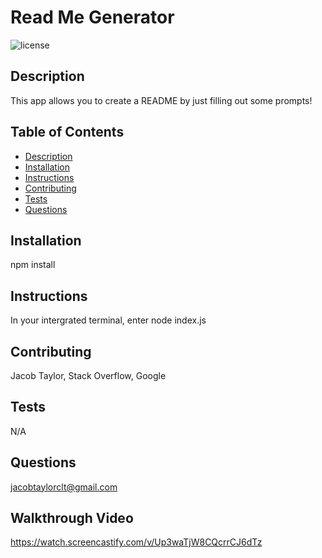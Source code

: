 # Read Me Generator
  ![license](https://img.shields.io/badge/license-MIT-green)

  ## Description
 This app allows you to create a README by just filling out some prompts!
 
 ## Table of Contents
 * [Description](#description)
 * [Installation](#installation)
 * [Instructions](#instructions)
 * [Contributing](#contributing)
 * [Tests](#tests)
 * [Questions](#questions)
 
 ## Installation
 npm install
 
 ## Instructions
 In your intergrated terminal, enter node index.js
 
 ## Contributing
 Jacob Taylor, Stack Overflow, Google
 
 ## Tests
 N/A
 
 ## Questions
 jacobtaylorclt@gmail.com

 ## Walkthrough Video

 https://watch.screencastify.com/v/Up3waTjW8CQcrrCJ6dTz
 
 
